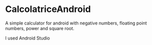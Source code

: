 # CalcolatriceAndroid
A simple calculator for android with negative numbers, floating point numbers, power and square root.

I used Android Studio
